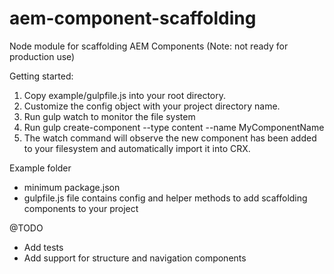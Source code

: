 # aem-component-scaffolding

Node module for scaffolding AEM Components (Note: not ready for production use)

Getting started:
1. Copy example/gulpfile.js into your root directory.
2. Customize the config object with your project directory name.
3. Run gulp watch to monitor the file system
4. Run gulp create-component --type content --name MyComponentName
5. The watch command will observe the new component has been added to your filesystem and automatically import it into CRX.

Example folder
- minimum package.json
- gulpfile.js file contains config and helper methods to add scaffolding components to your project



@TODO
- Add tests
- Add support for structure and navigation components
